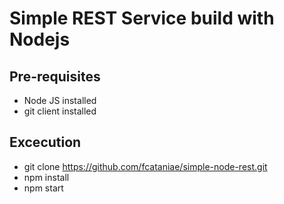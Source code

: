 # Simple REST Service build with Nodejs

## Pre-requisites

* Node JS installed
* git client installed

## Excecution

* git clone https://github.com/fcataniae/simple-node-rest.git
* npm install
* npm start 

##### 
